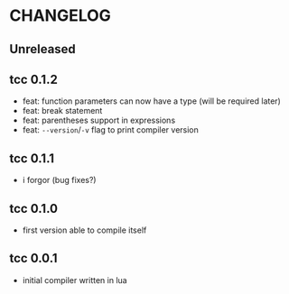 # CHANGELOG

## Unreleased

## tcc 0.1.2

- feat: function parameters can now have a type (will be required later)
- feat: break statement
- feat: parentheses support in expressions
- feat: `--version`/`-v` flag to print compiler version

## tcc 0.1.1

- i forgor (bug fixes?)

## tcc 0.1.0

- first version able to compile itself

## tcc 0.0.1

- initial compiler written in lua
